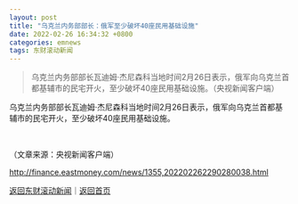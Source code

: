 ```yaml
---
layout: post
title: "乌克兰内务部部长：俄军至少破坏40座民用基础设施"
date: 2022-02-26 16:34:32 +0800
categories: emnews
tags: 东财滚动新闻
---
```

> 乌克兰内务部部长瓦迪姆·杰尼森科当地时间2月26日表示，俄军向乌克兰首都基辅市的民宅开火，至少破坏40座民用基础设施。（央视新闻客户端）

<p>乌克兰内务部部长瓦迪姆·杰尼森科当地时间2月26日表示，俄军向乌克兰首都基辅市的民宅开火，至少破坏40座民用基础设施。</p><p> &nbsp;</p><p class="em_media">（文章来源：央视新闻客户端）</p>

<http://finance.eastmoney.com/news/1355,202202262290280038.html>

[返回东财滚动新闻](//finews.withounder.com/emnews/)｜[返回首页](//finews.withounder.com/)
